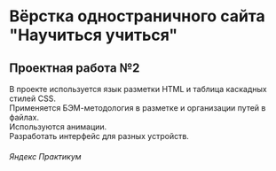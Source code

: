 # Вёрстка одностраничного сайта "Научиться учиться"
## Проектная работа №2

В проекте используется язык разметки HTML и таблица каскадных стилей CSS.</br>
Применяется БЭМ-методология в разметке и организации путей в файлах.</br>
Используются анимации.</br>
Разработать интерфейс для разных устройств.
###### Яндекс Практикум
